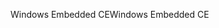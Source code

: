 <span data-ttu-id="cb23f-101">Windows Embedded CE</span><span class="sxs-lookup"><span data-stu-id="cb23f-101">Windows Embedded CE</span></span>